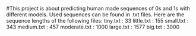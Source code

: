 #This project is about predicting human made sequences of 0s and 1s with different models. 
Used sequences can be found in .txt files. Here are the sequence lengths of the following files:
tiny.txt : 33
little.txt : 155
small.txt : 343
medium.txt : 457
moderate.txt : 1000
large.txt : 1577
big.txt : 3000
